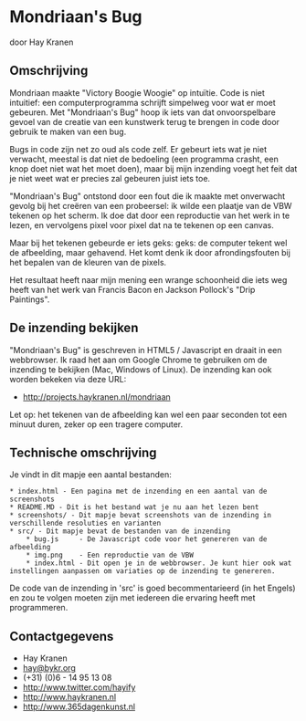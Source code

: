 Mondriaan's Bug
===============
door Hay Kranen

## Omschrijving
Mondriaan maakte "Victory Boogie Woogie" op intuïtie. Code is niet intuitief: een computerprogramma schrijft simpelweg voor wat er moet gebeuren. Met "Mondriaan's Bug" hoop ik iets van dat onvoorspelbare gevoel van de creatie van een kunstwerk terug te brengen in code door gebruik te maken van een bug.

Bugs in code zijn net zo oud als code zelf. Er gebeurt iets wat je niet verwacht, meestal is dat niet de bedoeling (een programma crasht, een knop doet niet wat het moet doen), maar bij mijn inzending voegt het feit dat je niet weet wat er precies zal gebeuren juist iets toe.

"Mondriaan's Bug" ontstond door een fout die ik maakte met onverwacht gevolg bij het creëren van een probeersel: ik wilde een plaatje van de VBW tekenen op het scherm. Ik doe dat door een reproductie van het werk in te lezen, en vervolgens pixel voor pixel dat na te tekenen op een canvas.

Maar bij het tekenen gebeurde er iets geks: geks: de computer tekent wel de afbeelding, maar gehavend. Het komt denk ik door afrondingsfouten bij het bepalen van de kleuren van de pixels.

Het resultaat heeft naar mijn mening een wrange schoonheid die iets weg heeft van het werk van Francis Bacon en Jackson Pollock's "Drip Paintings".
                
## De inzending bekijken
"Mondriaan's Bug" is geschreven in HTML5 / Javascript en draait in een webbrowser. Ik raad het aan om Google Chrome te gebruiken om de inzending te bekijken (Mac, Windows of Linux). De inzending kan ook worden bekeken via deze URL:

* http://projects.haykranen.nl/mondriaan

Let op: het tekenen van de afbeelding kan wel een paar seconden tot een minuut duren, zeker op een tragere computer.

## Technische omschrijving
Je vindt in dit mapje een aantal bestanden:

    * index.html - Een pagina met de inzending en een aantal van de screenshots
    * README.MD - Dit is het bestand wat je nu aan het lezen bent
    * screenshots/ - Dit mapje bevat screenshots van de inzending in verschillende resoluties en varianten
    * src/ - Dit mapje bevat de bestanden van de inzending
        * bug.js     - De Javascript code voor het genereren van de afbeelding
        * img.png    - Een reproductie van de VBW
        * index.html - Dit open je in de webbrowser. Je kunt hier ook wat instellingen aanpassen om variaties op de inzending te genereren.

De code van de inzending in 'src' is goed becommentarieerd (in het Engels) en zou te volgen moeten zijn met iedereen die ervaring heeft met programmeren.

## Contactgegevens
* Hay Kranen
* hay@bykr.org
* (+31) (0)6 - 14 95 13 08
* http://www.twitter.com/hayify
* http://www.haykranen.nl
* http://www.365dagenkunst.nl